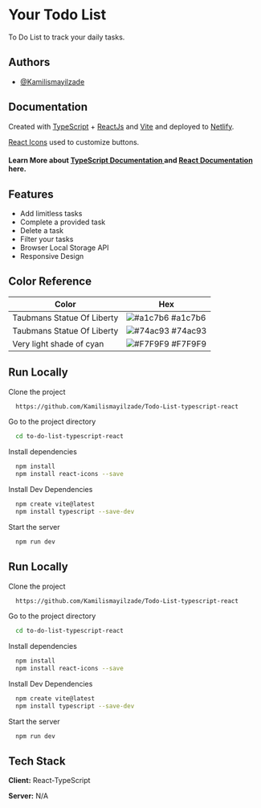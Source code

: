 
# Your Todo List

To Do List to track your daily tasks.


## Authors

- [@Kamilismayilzade](https://www.github.com/Kamilismayilzade)


## Documentation

Created with [TypeScript](https://www.typescriptlang.org/) + [ReactJs](https://reactjs.org/) and [Vite](https://vitejs.dev/guide/) and deployed to [Netlify](https://www.netlify.com/).

[React Icons](https://react-icons.github.io/react-icons/) used to customize buttons.

#### Learn More about [TypeScript Documentation ](https://www.typescriptlang.org/docs/) and [React Documentation ](https://beta.reactjs.org/) here.

## Features

- Add limitless tasks
- Complete a provided task
- Delete a task
- Filter your tasks
- Browser Local Storage API
- Responsive Design

## Color Reference

| Color             | Hex                                                                |
| ----------------- | ------------------------------------------------------------------ |
| Taubmans Statue Of Liberty  | ![#a1c7b6](https://encycolorpedia.com/a1c7b6.svg) #a1c7b6 |
| Taubmans Statue Of Liberty  | ![#74ac93 ](https://encycolorpedia.com/74ac93.svg) #74ac93  |
| Very light shade of cyan| ![#F7F9F9](https://encycolorpedia.com/f7f9f9.svg) #F7F9F9 |



## Run Locally

Clone the project

```bash
  https://github.com/Kamilismayilzade/Todo-List-typescript-react
```

Go to the project directory

```bash
  cd to-do-list-typescript-react
```

Install dependencies

```bash
  npm install
  npm install react-icons --save
```

Install Dev Dependencies

```bash
  npm create vite@latest
  npm install typescript --save-dev
```

Start the server

```bash
  npm run dev
```


## Run Locally

Clone the project

```bash
  https://github.com/Kamilismayilzade/Todo-List-typescript-react
```

Go to the project directory

```bash
  cd to-do-list-typescript-react
```

Install dependencies

```bash
  npm install
  npm install react-icons --save
```

Install Dev Dependencies

```bash
  npm create vite@latest
  npm install typescript --save-dev
```

Start the server

```bash
  npm run dev
```


## Tech Stack

**Client:** React-TypeScript

**Server:** N/A

